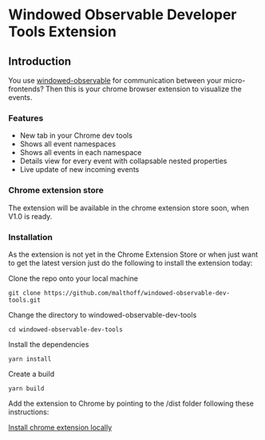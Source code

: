 # Windowed Observable Developer Tools Extension

## Introduction

You use [windowed-observable](https://github.com/luistak/windowed-observable) for communication between your micro-frontends? Then this is your chrome browser extension to visualize the events.

### Features

- New tab in your Chrome dev tools
- Shows all event namespaces
- Shows all events in each namespace
- Details view for every event with collapsable nested properties
- Live update of new incoming events

### Chrome extension store

The extension will be available in the chrome extension store soon, when V1.0 is ready.

### Installation

As the extension is not yet in the Chrome Extension Store or when just want to get the latest version just do the following to install the extension today:

Clone the repo onto your local machine

```
git clone https://github.com/malthoff/windowed-observable-dev-tools.git
```

Change the directory to windowed-observable-dev-tools

```
cd windowed-observable-dev-tools
```

Install the dependencies

```
yarn install
```

Create a build
```
yarn build
```

Add the extension to Chrome by pointing to the /dist folder following these instructions:

[Install chrome extension locally](https://developer.chrome.com/docs/extensions/mv3/getstarted/development-basics/#load-unpacked)
